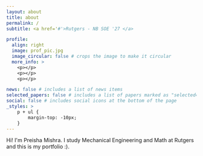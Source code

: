 ```yaml
---
layout: about
title: about
permalink: /
subtitle: <a href='#'>Rutgers - NB SOE '27 </a>

profile:
  align: right
  image: prof_pic.jpg
  image_circular: false # crops the image to make it circular
  more_info: >
    <p></p>
    <p></p>
    <p></p>

news: false # includes a list of news items
selected_papers: false # includes a list of papers marked as "selected={true}"
social: false # includes social icons at the bottom of the page
_styles: >
    p + ul {
        margin-top: -10px;
    }
---
```


Hi! I'm Preisha Mishra. I study Mechanical Engineering and Math at Rutgers and this is my portfolio  :).
